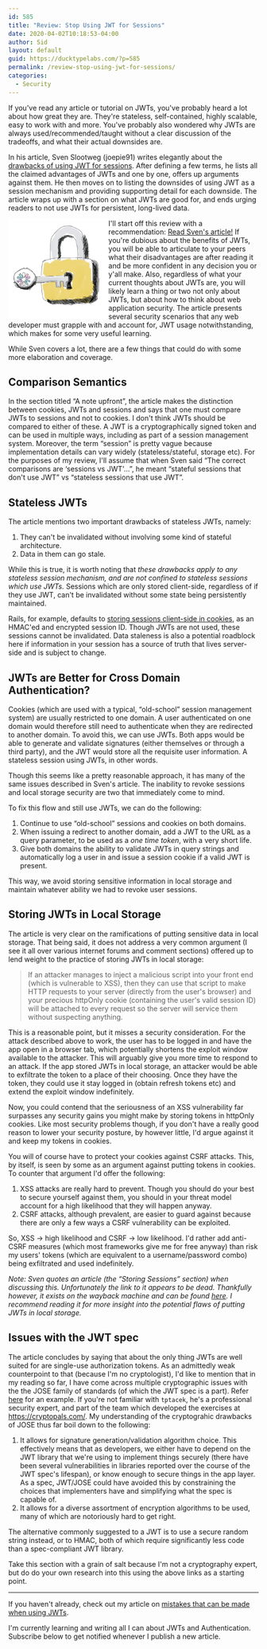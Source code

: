 ```yaml
---
id: 585
title: "Review: Stop Using JWT for Sessions"
date: 2020-04-02T10:18:53-04:00
author: Sid
layout: default
guid: https://ducktypelabs.com/?p=585
permalink: /review-stop-using-jwt-for-sessions/
categories:
  - Security
---
```


If you've read any article or tutorial on JWTs, you've probably heard a lot about how great they are. They're stateless, self-contained, highly scalable, easy to work with and more. You've probably also wondered why JWTs are always used/recommended/taught without a clear discussion of the tradeoffs, and what their actual downsides are.

In his article, Sven Slootweg (joepie91) writes elegantly about the [drawbacks of using JWT for sessions](http://cryto.net/~joepie91/blog/2016/06/13/stop-using-jwt-for-sessions/). After defining a few terms, he lists all the claimed advantages of JWTs and one by one, offers up arguments against them. He then moves on to listing the downsides of using JWT as a session mechanism and providing supporting detail for each downside. The article wraps up with a section on what JWTs are good for, and ends urging readers to not use JWTs for persistent, long-lived data.

<img src="/assets/images/lock-and-key.png" alt="jwt lock and key image" style="width: 40%; height: 40%;" align="left"/>

I'll start off this review with a recommendation: [Read Sven's article!](http://cryto.net/~joepie91/blog/2016/06/13/stop-using-jwt-for-sessions/) If you're dubious about the benefits of JWTs, you will be able to articulate to your peers what their disadvantages are after reading it and be more confident in any decision you or y'all make. Also, regardless of what your current thoughts about JWTs are, you will likely learn a thing or two not only about JWTs, but about how to think about web application security. The article presents several security scenarios that any web developer must grapple with and account for, JWT usage notwithstanding, which makes for some very useful learning.

While Sven covers a lot, there are a few things that could do with some more elaboration and coverage.

## Comparison Semantics

In the section titled &#8220;A note upfront&#8221;, the article makes the distinction between cookies, JWTs and sessions and says that one must compare JWTs to sessions and not to cookies. I don't think JWTs should be compared to either of these. A JWT is a cryptographically signed token and can be used in multiple ways, including as part of a session management system. Moreover, the term &#8220;session&#8221; is pretty vague because implementation details can vary widely (stateless/stateful, storage etc). For the purposes of my review, I'll assume that when Sven said &#8220;The correct comparisons are &#8216;sessions vs JWT'&#8230;&#8221;, he meant &#8220;stateful sessions that don't use JWT&#8221; vs &#8220;stateless sessions that use JWT&#8221;.

## Stateless JWTs

The article mentions two important drawbacks of stateless JWTs, namely:

1. They can't be invalidated without involving some kind of stateful architecture.
2. Data in them can go stale.

While this is true, it is worth noting that _these drawbacks apply to any stateless session mechanism, and are not confined to stateless sessions which use JWTs._ Sessions which are only stored client-side, regardless of if they use JWT, can't be invalidated without some state being persistently maintained.

Rails, for example, defaults to [storing sessions client-side in cookies](https://api.rubyonrails.org/classes/ActionDispatch/Session/CookieStore.html), as an HMAC'ed and encrypted session ID. Though JWTs are not used, these sessions cannot be invalidated. Data staleness is also a potential roadblock here if information in your session has a source of truth that lives server-side and is subject to change.

## JWTs are Better for Cross Domain Authentication?

Cookies (which are used with a typical, &#8220;old-school&#8221; session management system) are usually restricted to one domain. A user authenticated on one domain would therefore still need to authenticate when they are redirected to another domain. To avoid this, we can use JWTs. Both apps would be able to generate and validate signatures (either themselves or through a third party), and the JWT would store all the requisite user information. A stateless session using JWTs, in other words.

Though this seems like a pretty reasonable approach, it has many of the same issues described in Sven's article. The inability to revoke sessions and local storage security are two that immediately come to mind.

To fix this flow and still use JWTs, we can do the following:

1. Continue to use &#8220;old-school&#8221; sessions and cookies on both domains.
2. When issuing a redirect to another domain, add a JWT to the URL as a query parameter, to be used as a _one time token_, with a very short life.
3. Give both domains the ability to validate JWTs in query strings and automatically log a user in and issue a session cookie if a valid JWT is present.

This way, we avoid storing sensitive information in local storage and maintain whatever ability we had to revoke user sessions.

## Storing JWTs in Local Storage

The article is very clear on the ramifications of putting sensitive data in local storage. That being said, it does not address a very common argument (I see it all over various internet forums and comment sections) offered up to lend weight to the practice of storing JWTs in local storage:

> If an attacker manages to inject a malicious script into your front end (which is vulnerable to XSS), then they can use that script to make HTTP requests to your server (directly from the user's browser) and your precious httpOnly cookie (containing the user's valid session ID) will be attached to every request so the server will service them without suspecting anything.

This is a reasonable point, but it misses a security consideration. For the attack described above to work, the user has to be logged in and have the app open in a browser tab, which potentially shortens the exploit window available to the attacker. This will arguably give you more time to respond to an attack. If the app stored JWTs in local storage, an attacker would be able to exfiltrate the token to a place of their choosing. Once they have the token, they could use it stay logged in (obtain refresh tokens etc) and extend the exploit window indefinitely.

Now, you could contend that the seriousness of an XSS vulnerability far surpasses any security gains you might make by storing tokens in httpOnly cookies. Like most security problems though, if you don't have a really good reason to lower your security posture, by however little, I'd argue against it and keep my tokens in cookies.

You will of course have to protect your cookies against CSRF attacks. This, by itself, is seen by some as an argument against putting tokens in cookies. To counter that argument I'd offer the following:

1. XSS attacks are really hard to prevent. Though you should do your best to secure yourself against them, you should in your threat model account for a high likelihood that they will happen anyway.
2. CSRF attacks, although prevalent, are easier to guard against because there are only a few ways a CSRF vulnerability can be exploited.

So, XSS -> high likelihood and CSRF -> low likelihood. I'd rather add anti-CSRF measures (which most frameworks give me for free anyway) than risk my users' tokens (which are equivalent to a username/password combo) being exfiltrated and used indefinitely.

_Note: Sven quotes an article (the &#8220;Storing Sessions&#8221; section) when discussing this. Unfortunately the link to it appears to be dead. Thankfully however, it exists on the wayback machine and can be found [here](https://web.archive.org/web/20150825235139/https://blog.prevoty.com/does-jwt-put-your-web-app-at-risk). I recommend reading it for more insight into the potential flaws of putting JWTs in local storage._

## Issues with the JWT spec

The article concludes by saying that about the only thing JWTs are well suited for are single-use authorization tokens. As an admittedly weak counterpoint to that (because I'm no cryptologist), I'd like to mention that in my reading so far, I have come across multiple cryptographic issues with the the JOSE family of standards (of which the JWT spec is a part). Refer [here](https://news.ycombinator.com/item?id=14292223) for an example. If you're not familiar with `tptacek`, he's a professional security expert, and part of the team which developed the exercises at https://cryptopals.com/. My understanding of the cryptograhic drawbacks of JOSE thus far boil down to the following:

1. It allows for signature generation/validation algorithm choice. This effectively means that as developers, we either have to depend on the JWT library that we're using to implement things securely (there have been several vulnerabilities in libraries reported over the course of the JWT spec's lifespan), or know enough to secure things in the app layer. As a spec, JWT/JOSE could have avoided this by constraining the choices that implementers have and simplifying what the spec is capable of.
2. It allows for a diverse assortment of encryption algorithms to be used, many of which are notoriously hard to get right.

The alternative commonly suggested to a JWT is to use a secure random string instead, or to HMAC, both of which require significantly less code than a spec-compliant JWT library.

Take this section with a grain of salt because I'm not a cryptography expert, but do do your own research into this using the above links as a starting point.

---

If you haven't already, check out my article on [mistakes that can be made when using JWTs](https://ducktypelabs.com/5-mistakes-web-developers-should-avoid-when-using-jwts-for-authentication/).

I'm currently learning and writing all I can about JWTs and Authentication. Subscribe below to get notified whenever I publish a new article.
